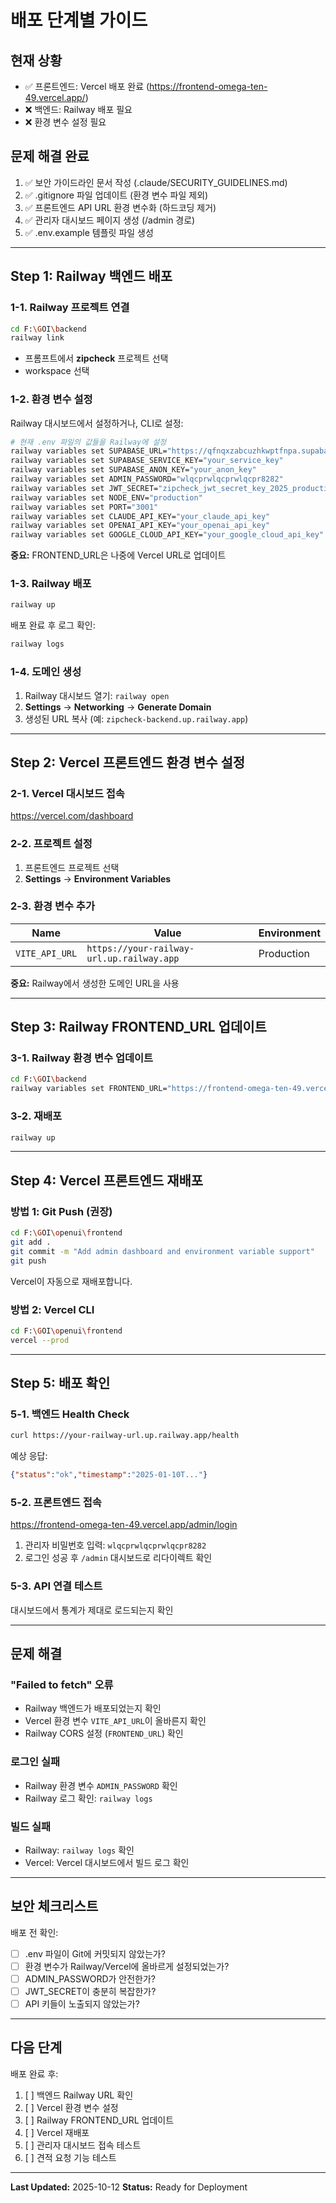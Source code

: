 # 배포 단계별 가이드

## 현재 상황
- ✅ 프론트엔드: Vercel 배포 완료 (https://frontend-omega-ten-49.vercel.app/)
- ❌ 백엔드: Railway 배포 필요
- ❌ 환경 변수 설정 필요

## 문제 해결 완료
1. ✅ 보안 가이드라인 문서 작성 (.claude/SECURITY_GUIDELINES.md)
2. ✅ .gitignore 파일 업데이트 (환경 변수 파일 제외)
3. ✅ 프론트엔드 API URL 환경 변수화 (하드코딩 제거)
4. ✅ 관리자 대시보드 페이지 생성 (/admin 경로)
5. ✅ .env.example 템플릿 파일 생성

---

## Step 1: Railway 백엔드 배포

### 1-1. Railway 프로젝트 연결
```bash
cd F:\GOI\backend
railway link
```
- 프롬프트에서 **zipcheck** 프로젝트 선택
- workspace 선택

### 1-2. 환경 변수 설정
Railway 대시보드에서 설정하거나, CLI로 설정:

```bash
# 현재 .env 파일의 값들을 Railway에 설정
railway variables set SUPABASE_URL="https://qfnqxzabcuzhkwptfnpa.supabase.co"
railway variables set SUPABASE_SERVICE_KEY="your_service_key"
railway variables set SUPABASE_ANON_KEY="your_anon_key"
railway variables set ADMIN_PASSWORD="wlqcprwlqcprwlqcpr8282"
railway variables set JWT_SECRET="zipcheck_jwt_secret_key_2025_production"
railway variables set NODE_ENV="production"
railway variables set PORT="3001"
railway variables set CLAUDE_API_KEY="your_claude_api_key"
railway variables set OPENAI_API_KEY="your_openai_api_key"
railway variables set GOOGLE_CLOUD_API_KEY="your_google_cloud_api_key"
```

**중요:** FRONTEND_URL은 나중에 Vercel URL로 업데이트

### 1-3. Railway 배포
```bash
railway up
```

배포 완료 후 로그 확인:
```bash
railway logs
```

### 1-4. 도메인 생성
1. Railway 대시보드 열기: `railway open`
2. **Settings** → **Networking** → **Generate Domain**
3. 생성된 URL 복사 (예: `zipcheck-backend.up.railway.app`)

---

## Step 2: Vercel 프론트엔드 환경 변수 설정

### 2-1. Vercel 대시보드 접속
https://vercel.com/dashboard

### 2-2. 프로젝트 설정
1. 프론트엔드 프로젝트 선택
2. **Settings** → **Environment Variables**

### 2-3. 환경 변수 추가
| Name | Value | Environment |
|------|-------|-------------|
| `VITE_API_URL` | `https://your-railway-url.up.railway.app` | Production |

**중요:** Railway에서 생성한 도메인 URL을 사용

---

## Step 3: Railway FRONTEND_URL 업데이트

### 3-1. Railway 환경 변수 업데이트
```bash
cd F:\GOI\backend
railway variables set FRONTEND_URL="https://frontend-omega-ten-49.vercel.app"
```

### 3-2. 재배포
```bash
railway up
```

---

## Step 4: Vercel 프론트엔드 재배포

### 방법 1: Git Push (권장)
```bash
cd F:\GOI\openui\frontend
git add .
git commit -m "Add admin dashboard and environment variable support"
git push
```
Vercel이 자동으로 재배포합니다.

### 방법 2: Vercel CLI
```bash
cd F:\GOI\openui\frontend
vercel --prod
```

---

## Step 5: 배포 확인

### 5-1. 백엔드 Health Check
```bash
curl https://your-railway-url.up.railway.app/health
```

예상 응답:
```json
{"status":"ok","timestamp":"2025-01-10T..."}
```

### 5-2. 프론트엔드 접속
https://frontend-omega-ten-49.vercel.app/admin/login

1. 관리자 비밀번호 입력: `wlqcprwlqcprwlqcpr8282`
2. 로그인 성공 후 `/admin` 대시보드로 리다이렉트 확인

### 5-3. API 연결 테스트
대시보드에서 통계가 제대로 로드되는지 확인

---

## 문제 해결

### "Failed to fetch" 오류
- Railway 백엔드가 배포되었는지 확인
- Vercel 환경 변수 `VITE_API_URL`이 올바른지 확인
- Railway CORS 설정 (`FRONTEND_URL`) 확인

### 로그인 실패
- Railway 환경 변수 `ADMIN_PASSWORD` 확인
- Railway 로그 확인: `railway logs`

### 빌드 실패
- Railway: `railway logs` 확인
- Vercel: Vercel 대시보드에서 빌드 로그 확인

---

## 보안 체크리스트

배포 전 확인:
- [ ] .env 파일이 Git에 커밋되지 않았는가?
- [ ] 환경 변수가 Railway/Vercel에 올바르게 설정되었는가?
- [ ] ADMIN_PASSWORD가 안전한가?
- [ ] JWT_SECRET이 충분히 복잡한가?
- [ ] API 키들이 노출되지 않았는가?

---

## 다음 단계

배포 완료 후:
1. [ ] 백엔드 Railway URL 확인
2. [ ] Vercel 환경 변수 설정
3. [ ] Railway FRONTEND_URL 업데이트
4. [ ] Vercel 재배포
5. [ ] 관리자 대시보드 접속 테스트
6. [ ] 견적 요청 기능 테스트

---

**Last Updated:** 2025-10-12
**Status:** Ready for Deployment
